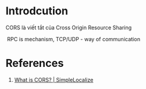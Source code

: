 ---
---
# Introdcution

CORS là viết tắt của Cross Origin Resource Sharing

 RPC is mechanism, TCP/UDP - way of communication

# References
1. [What is CORS? | SimpleLocalize](https://simplelocalize.io/blog/posts/what-is-cors/)